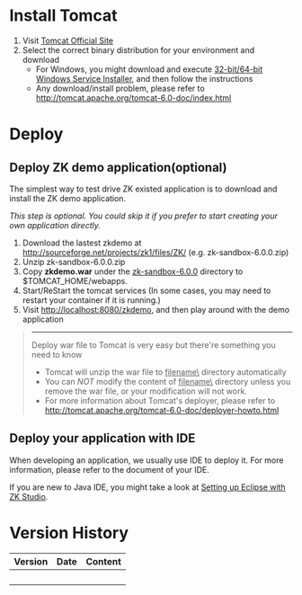 # Install Tomcat

1.  Visit [Tomcat Official Site](http://tomcat.apache.org/)
2.  Select the correct binary distribution for your environment and
    download
    - For Windows, you might download and execute [32-bit/64-bit Windows
      Service
      Installer](http://apache.stu.edu.tw//tomcat/tomcat-6/v6.0.29/bin/apache-tomcat-6.0.29.exe),
      and then follow the instructions
    - Any download/install problem, please refer to
      <http://tomcat.apache.org/tomcat-6.0-doc/index.html>

# Deploy

## Deploy ZK demo application(optional)

The simplest way to test drive ZK existed application is to download and
install the ZK demo application.

*This step is optional. You could skip it if you prefer to start
creating your own application directly.*

1.  Download the lastest zkdemo at
    <http://sourceforge.net/projects/zk1/files/ZK/> (e.g.
    zk-sandbox-6.0.0.zip)
2.  Unzip zk-sandbox-6.0.0.zip
3.  Copy **zkdemo.war** under the <u>zk-sandbox-6.0.0</u> directory to
    \$TOMCAT_HOME/webapps.
4.  Start/ReStart the tomcat services (In some cases, you may need to
    restart your container if it is running.)
5.  Visit <http://localhost:8080/zkdemo>, and then play around with the
    demo application

> ------------------------------------------------------------------------
>
> Deploy war file to Tomcat is very easy but there're something you need
> to know
>
> - Tomcat will unzip the war file to <u>filename\\</u> directory
>   automatically
> - You can *NOT* modify the content of <u>filename\\</u> directory
>   unless you remove the war file, or your modification will not work.
> - For more information about Tomcat's deployer, please refer to
>   <http://tomcat.apache.org/tomcat-6.0-doc/deployer-howto.html>

## Deploy your application with IDE

When developing an application, we usually use IDE to deploy it. For
more information, please refer to the document of your IDE.

If you are new to Java IDE, you might take a look at [Setting up Eclipse
with ZK
Studio](ZK_Installation_Guide/Setting_up_IDE/Eclipse_with_ZK_Studio).

# Version History

| Version | Date | Content |
|---------|------|---------|
|         |      |         |
